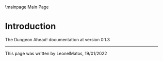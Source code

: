 \mainpage Main Page

# Introduction

The Dungeon Ahead! documentation at version 0.1.3

---

This page was written by LeonelMatos, 19/01/2022